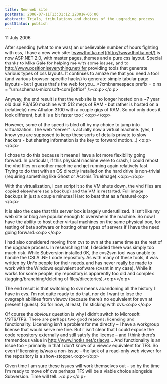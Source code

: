 ```yaml
---
title: New web site
postDate: 2006-07-11T13:31:12.220016-05:00
abstract: Trials, tribulations and choices of the upgrading process
postStatus: publish
---
```

11 July 2006

After spending (what to me was) an unbelievable number of hours fighting with css, I have a new web site: [www.lhotka.net](http://www.lhotka.net/) is now ASP.NET 2.0, with master pages, themes and a pure css layout. Special thanks to Mike Gale for helping me with some issues, and to http://www.positioniseverything.net/ for providing tools that generate various types of css layouts. It continues to amaze me that you need a tool (and various browser-specific hacks) to generate simple tabular page layouts - but I guess that's the web for you...<?xml:namespace prefix = o ns = "urn:schemas-microsoft-com:office:office" /><o:p></o:p>

Anyway, the end result is that the web site is no longer hosted on a ~7 year old dual P3/450 machine with 512 megs of RAM - but rather is hosted on a (relatively) new Athalon 3100 with a couple gigs of RAM. So not only does it look different, but it is a bit faster too :)<o:p></o:p>

However, some of the speed is bled off by my choice to jump into virtualization. The web "server" is actually now a virtual machine. (yes, I know you are supposed to keep these sorts of details private to slow hackers - but sharing information is the key to forward motion...) <o:p></o:p>

I chose to do this because it means I have a lot more flexibility going forward. In particular, if this physical machine were to crash, I could rehost the vhd files on another machine and get running again relatively fast. Trying to do that with an OS directly installed on the hard drive is non-trivial (requiring something like Ghost or Acronis TrueImage).<o:p></o:p>

With the virtualization, I can script it so the VM shuts down, the vhd files are copied elsewhere (as a backup) and the VM is restarted. Full image backups in just a couple minutes! Hard to beat that as a feature!<o:p></o:p>

It is also the case that this server box is largely underutilized. It isn’t like my web site or blog are popular enough to overwhelm the machine. So now I have the ability to host other virtual machines on the same physical box, for testing of beta software or hosting other types of servers if I have the need going forward.<o:p></o:p>

I had also considered moving from cvs to svn at the same time as the rest of the upgrade process. In researching that, I decided there was simply too much risk. While Subversion installed OK, the cvs2svn tool was unable to handle the CSLA .NET code repository. As with many of these tools, it was written by Un\*x people for their needs, and has never really be made to work with the Windows equivalent software (cvsnt in my case). While it works for some people, my repository is apparently too old and complex (tagging/branching/deleting of files/directories).<o:p></o:p>

The end result is that switching to svn means abandoning all the history I have in cvs. I’m not quite ready to do that, nor do I want to lose the cvsgraph abilities from viewcv (because there’s no equivalent for svn at present I guess). So for now, at least, I’m sticking with cvs.<o:p></o:p>

Of course the *obvious* question is why I didn’t switch to Microsoft VSTS/TFS. There are perhaps two good reasons: licensing and functionality. Licensing isn’t a problem for me directly – I have a workgroup license that would serve me fine. But it isn’t clear that I could expose the code repository externally and still satisfy the license – and I think there’s tremendous value in http://www.lhotka.net/cslacvs... And functionality is an issue too – primarily in that I don’t know of a viewcv equivalent for TFS. So even if licensing is/was a non-issue – the lack of a read-only web viewer for the repository is a show-stopper.<o:p></o:p>

Given time I am sure these issues will work themselves out – so by the time I’m ready to move off cvs perhaps TFS will be a viable choice alongside Subversion. Time will tell…<o:p></o:p>
